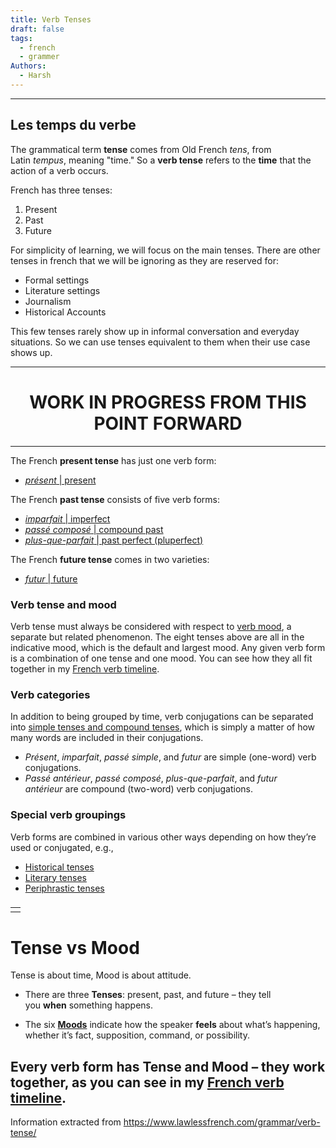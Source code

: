 ```yaml
---
title: Verb Tenses
draft: false
tags:
  - french
  - grammer
Authors:
  - Harsh
---
```

---

## Les temps du verbe

The grammatical term **tense** comes from Old French _tens_, from Latin _tempus_, meaning "time." So a **verb tense** refers to the **time** that the action of a verb occurs. 

French has three tenses:
1. Present
2. Past
3. Future

For simplicity of learning, we will focus on the main tenses. There are other tenses in french that we will be ignoring as they are reserved for: 

- Formal settings
- Literature settings
- Journalism
- Historical Accounts


This few tenses rarely show up in informal conversation and everyday situations. So we can use tenses equivalent to them when their use case shows up.

---

<h1 style="text-align:center">WORK IN PROGRESS FROM THIS POINT FORWARD</h1>

---

The French **present tense** has just one verb form:

- [_présent_ | present](https://www.lawlessfrench.com/grammar/present-tense/)

The French **past tense** consists of five verb forms:

- [_imparfait_ | imperfect](https://www.lawlessfrench.com/grammar/imperfect/)
- [_passé composé_ | compound past](https://www.lawlessfrench.com/grammar/passe-compose/)
- [_plus-que-parfait_ | past perfect (pluperfect)](https://www.lawlessfrench.com/grammar/past-perfect/)

The French **future tense** comes in two varieties:

- [_futur_ | future](https://www.lawlessfrench.com/grammar/future-tense/)


### Verb tense and mood

Verb tense must always be considered with respect to [verb mood](https://www.lawlessfrench.com/grammar/verb-mood/), a separate but related phenomenon. The eight tenses above are all in the indicative mood, which is the default and largest mood. Any given verb form is a combination of one tense and one mood. You can see how they all fit together in my [French verb timeline](https://www.lawlessfrench.com/grammar/verb-timeline/).

### Verb categories

In addition to being grouped by time, verb conjugations can be separated into [simple tenses and compound tenses](https://www.lawlessfrench.com/grammar/simple-compound-tenses-moods/), which is simply a matter of how many words are included in their conjugations.

- _Présent_, _imparfait_, _passé simple_, and _futur_ are simple (one-word) verb conjugations.
- _Passé antérieur_, _passé composé_, _plus-que-parfait_, and _futur antérieur_ are compound (two-word) verb conjugations.

### Special verb groupings

Verb forms are combined in various other ways depending on how they’re used or conjugated, e.g.,

- [Historical tenses](https://www.lawlessfrench.com/grammar/historical-tenses/)
- [Literary tenses](https://www.lawlessfrench.com/grammar/literary-tenses-moods/)
- [Periphrastic tenses](https://www.lawlessfrench.com/grammar/periphrastic-tenses/)

### 

|   |
|---|
||

# Tense vs Mood

Tense is about time, Mood is about attitude.

- There are three **Tenses**: present, past, and future – they tell you **when** something happens.
  
- The six **[Moods](https://www.lawlessfrench.com/grammar/verb-mood/)** indicate how the speaker **feels** about what’s happening, whether it’s fact, supposition, command, or possibility.

Every verb form has Tense and Mood – they work together, as you can see in my [French verb timeline](https://www.lawlessfrench.com/grammar/verb-timeline/).
---
Information extracted from https://www.lawlessfrench.com/grammar/verb-tense/